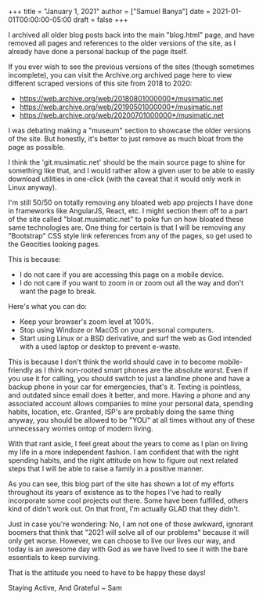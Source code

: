 +++
title = "January 1, 2021"
author = ["Samuel Banya"]
date = 2021-01-01T00:00:00-05:00
draft = false
+++

I archived all older blog posts back into the main "blog.html" page, and have removed all pages and references
to the older versions of the site, as I already have done a personal backup of the page itself.

If you ever wish to see the previous versions of the sites (though sometimes incomplete), you can visit the
Archive.org archived page here to view different scraped versions of this site from 2018 to 2020:

-   <https://web.archive.org/web/20180801000000*/musimatic.net>
-   <https://web.archive.org/web/20190501000000*/musimatic.net>
-   <https://web.archive.org/web/20200701000000*/musimatic.net>

I was debating making a "museum" section to showcase the older versions of the site. But honestly, it's better
to just remove as much bloat from the page as possible.

I think the 'git.musimatic.net' should be the main source page to shine for something like that, and I would
rather allow a given user to be able to easily download utilities in one-click (with the caveat that it
would only work in Linux anyway).

I'm still 50/50 on totally removing any bloated web app projects I have done in frameworks like AngularJS, React,
etc. I might section them off to a part of the site called "bloat.musimatic.net" to poke fun on how bloated
these same technologies are. One thing for certain is that I will be removing any "Bootstrap" CSS style link
references from any of the pages, so get used to the Geocities looking pages.

This is because:

-   I do not care if you are accessing this page on a mobile device.
-   I do not care if you want to zoom in or zoom out all the way and don't want the page to break.

Here's what you can do:

-   Keep your browser's zoom level at 100%.
-   Stop using Windoze or MacOS on your personal computers.
-   Start using Linux or a BSD derivative, and surf the web as God intended with a used laptop or desktop to prevent e-waste.

This is because I don't think the world should cave in to become mobile-friendly as I think non-rooted smart phones
are the absolute worst. Even if you use it for calling, you should switch to just a landline phone and have a
backup phone in your car for emergencies, that's it. Texting is pointless, and outdated since email does it better,
and more. Having a phone and any associated account allows companies to mine your personal data, spending habits,
location, etc. Granted, ISP's are probably doing the same thing anyway, you should be allowed to be "YOU" at all
times without any of these unnecessary worries ontop of modern living.

With that rant aside, I feel great about the years to come as I plan on living my life in a more independent fashion.
I am confident that with the right spending habits, and the right attitude on how to figure out next related steps
that I will be able to raise a family in a positive manner.

As you can see, this blog part of the site has shown a lot of my efforts throughout its years of existence
as to the hopes I've had to really incorporate some cool projects out there. Some have been fulfilled, others
kind of didn't work out. On that front, I'm actually GLAD that they didn't.

Just in case you're wondering: No, I am not one of those awkward, ignorant boomers that think that "2021 will
solve all of our problems" because it will only get worse. However, we can choose to live our lives our way,
and today is an awesome day with God as we have lived to see it with the bare essentials to keep surviving.

That is the attitude you need to have to be happy these days!

Staying Active, And Grateful
~ Sam